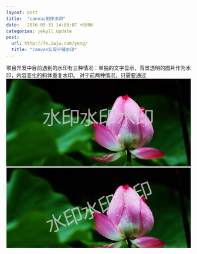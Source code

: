 ```yaml
---
layout: post
title:  "canvas制作水印"
date:   2016-05-31 14:08:07 +0800
categories: jekyll update
post:
  url: http://fe.iwjw.com/yong/
  title: "canvas实现平铺水印"
---
```

项目开发中目前遇到的水印有三种情况：单独的文字显示，背景透明的图片作为水印，内容变化的斜体重复水印。
对于前两种情况，只需要通过
![image01]
![image02]


[image01]:/public/img/水平.png
[image02]:/public/img/transform.png
